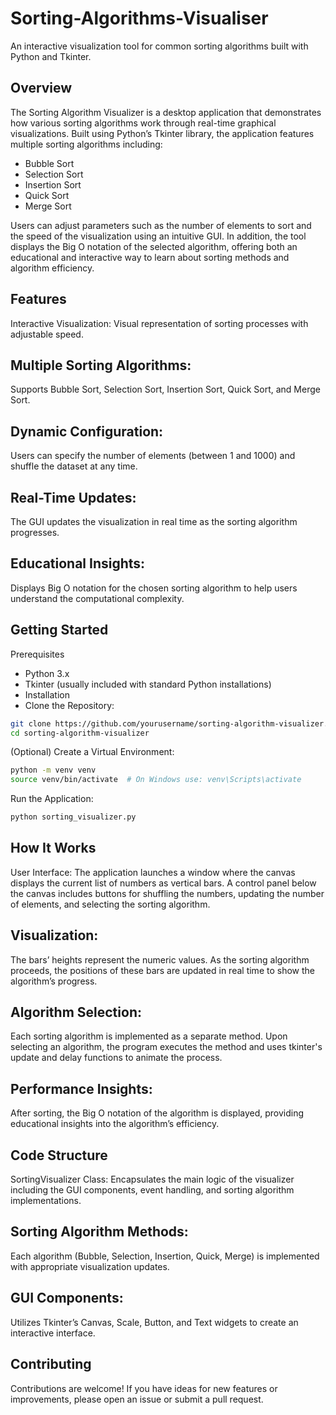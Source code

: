 # Sorting-Algorithms-Visualiser
An interactive visualization tool for common sorting algorithms built with Python and Tkinter.

## Overview
The Sorting Algorithm Visualizer is a desktop application that demonstrates how various sorting algorithms work through real-time graphical visualizations. Built using Python’s Tkinter library, the application features multiple sorting algorithms including:

- Bubble Sort
- Selection Sort
- Insertion Sort
- Quick Sort
- Merge Sort

Users can adjust parameters such as the number of elements to sort and the speed of the visualization using an intuitive GUI. In addition, the tool displays the Big O notation of the selected algorithm, offering both an educational and interactive way to learn about sorting methods and algorithm efficiency.

## Features
Interactive Visualization:
Visual representation of sorting processes with adjustable speed.

## Multiple Sorting Algorithms:
Supports Bubble Sort, Selection Sort, Insertion Sort, Quick Sort, and Merge Sort.

## Dynamic Configuration:
Users can specify the number of elements (between 1 and 1000) and shuffle the dataset at any time.

## Real-Time Updates:
The GUI updates the visualization in real time as the sorting algorithm progresses.

## Educational Insights:
Displays Big O notation for the chosen sorting algorithm to help users understand the computational complexity.

## Getting Started

Prerequisites
- Python 3.x
- Tkinter (usually included with standard Python installations)
- Installation
- Clone the Repository:


``` bash
git clone https://github.com/yourusername/sorting-algorithm-visualizer.git
cd sorting-algorithm-visualizer
```

(Optional) Create a Virtual Environment:
``` bash
python -m venv venv
source venv/bin/activate  # On Windows use: venv\Scripts\activate
``` 
Run the Application:
``` bash
python sorting_visualizer.py
``` 

## How It Works
User Interface:
The application launches a window where the canvas displays the current list of numbers as vertical bars. A control panel below the canvas includes buttons for shuffling the numbers, updating the number of elements, and selecting the sorting algorithm.

## Visualization:
The bars’ heights represent the numeric values. As the sorting algorithm proceeds, the positions of these bars are updated in real time to show the algorithm’s progress.

## Algorithm Selection:
Each sorting algorithm is implemented as a separate method. Upon selecting an algorithm, the program executes the method and uses tkinter's update and delay functions to animate the process.

## Performance Insights:
After sorting, the Big O notation of the algorithm is displayed, providing educational insights into the algorithm’s efficiency.

## Code Structure
SortingVisualizer Class:
Encapsulates the main logic of the visualizer including the GUI components, event handling, and sorting algorithm implementations.

## Sorting Algorithm Methods:
Each algorithm (Bubble, Selection, Insertion, Quick, Merge) is implemented with appropriate visualization updates.

## GUI Components:
Utilizes Tkinter’s Canvas, Scale, Button, and Text widgets to create an interactive interface.

## Contributing
Contributions are welcome! If you have ideas for new features or improvements, please open an issue or submit a pull request.

